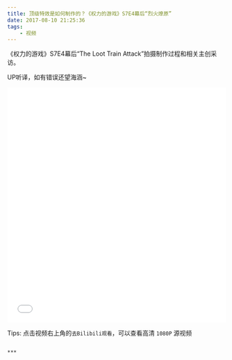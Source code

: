 ```yaml
---
title: 顶级特效是如何制作的？《权力的游戏》S7E4幕后“烈火燎原” 
date: 2017-08-10 21:25:36
tags:
    - 视频
---
```


《权力的游戏》S7E4幕后“The Loot Train Attack”拍摄制作过程和相关主创采访。

UP听译，如有错误还望海涵~

<iframe src="//player.bilibili.com/player.html?aid=13187483&cid=21627457&page=1" scrolling="no" border="0" frameborder="no" framespacing="0" allowfullscreen="true" style="width:100%;height:540px;">
</iframe>

Tips: 点击视频右上角的`去Bilibili观看`，可以查看高清 `1080P` 源视频

~~~

***